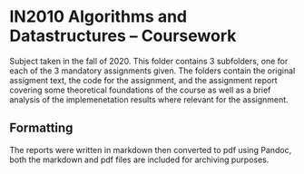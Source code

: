 # IN2010 Algorithms and Datastructures – Coursework

Subject taken in the fall of 2020. This folder contains 3 subfolders, one for each of the 3 mandatory assignments given. The folders contain the original assigment text, the code for the assignment, and the assignment report covering some theoretical foundations of the course as well as a brief analysis of the implemenetation results where relevant for the assignment.

## Formatting
The reports were written in markdown then converted to pdf using Pandoc, both the markdown and pdf files are included for archiving purposes.
